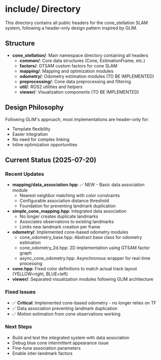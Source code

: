 # include/ Directory

This directory contains all public headers for the cone_stellation SLAM system, following a header-only design pattern inspired by GLIM.

## Structure

- **cone_stellation/**: Main namespace directory containing all headers
  - **common/**: Core data structures (Cone, EstimationFrame, etc.)
  - **factors/**: GTSAM custom factors for cone SLAM
  - **mapping/**: Mapping and optimization modules
  - **odometry/**: Odometry estimation modules (TO BE IMPLEMENTED)
  - **preprocessing/**: Cone data preprocessing and filtering
  - **util/**: ROS2 utilities and helpers
  - **viewer/**: Visualization components (TO BE IMPLEMENTED)

## Design Philosophy

Following GLIM's approach, most implementations are header-only for:
- Template flexibility
- Easier integration
- No need for complex linking
- Inline optimization opportunities

## Current Status (2025-07-20)

### Recent Updates
- **mapping/data_association.hpp**: ✅ NEW - Basic data association module
  - Nearest neighbor matching with color constraints
  - Configurable association distance threshold
  - Foundation for preventing landmark duplication
- **simple_cone_mapping.hpp**: Integrated data association
  - No longer creates duplicate landmarks
  - Associates observations to existing landmarks
  - Limits new landmark creation per frame
- **odometry/**: Implemented cone-based odometry modules
  - cone_odometry_base.hpp: Abstract base class for odometry estimation
  - cone_odometry_2d.hpp: 2D implementation using GTSAM factor graph
  - async_cone_odometry.hpp: Asynchronous wrapper for real-time processing
- **cone.hpp**: Fixed color definitions to match actual track layout (YELLOW=right, BLUE=left)
- **viewer/**: Separated visualization modules following GLIM architecture

### Fixed Issues
- ✅ **Critical**: Implemented cone-based odometry - no longer relies on TF
- ✅ Data association preventing landmark duplication
- ✅ Motion estimation from cone observations working

### Next Steps
- Build and test the integrated system with data association
- Debug blue cone intermittent appearance issue
- Fine-tune association parameters
- Enable inter-landmark factors